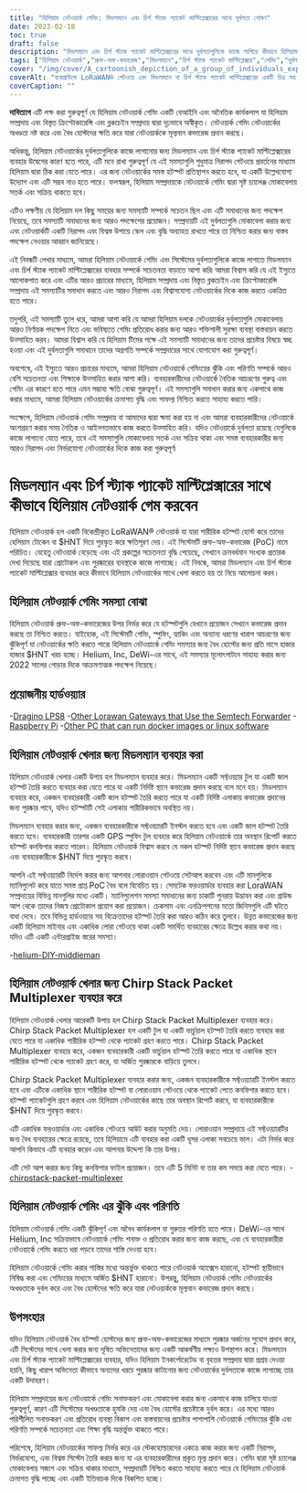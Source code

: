 ```yaml
---
title: "হিলিয়াম নেটওয়ার্ক গেমিং: মিডলম্যান এবং চির্প স্ট্যাক প্যাকেট মাল্টিপ্লেক্সারের সাথে দুর্বলতা শোষণ"
date: 2023-02-18
toc: true
draft: false
description: "মিডলম্যান এবং চির্প স্ট্যাক প্যাকেট মাল্টিপ্লেক্সারের সাথে দুর্বলতাগুলিকে কাজে লাগিয়ে কীভাবে হিলিয়াম নেটওয়ার্কের সাথে খেলা করতে হয়, সেইসাথে এটি করার ঝুঁকি এবং পরিণতিগুলি শিখুন।"
tags: ["হিলিয়াম নেটওয়ার্ক","প্রুফ-অফ-কভারেজ","মিডলম্যান","চির্প স্ট্যাক প্যাকেট মাল্টিপ্লেক্সার","গেমিং","দুর্বলতা শোষণ","লোরাওয়ান নেটওয়ার্ক","ক্রিপ্টোকারেন্সি","ব্লকচেন","বিকেন্দ্রীভূত নেটওয়ার্ক","হটস্পট","স্পুফিং","প্রতারণা","অবৈধ কার্যকলাপ","জরিমানা","নেটওয়ার্কের অখণ্ডতা","পুরস্কার","দুষ্ট অভিনেতা","নেটওয়ার্ক নিরাপত্তা","বৈধ হোস্ট"]
cover: "/img/cover/A_cartoonish_depiction_of_a_group_of_individuals_exploiting.png"
coverAlt: "ব্যকগ্রাউন্ডে LoRaWAN® গেটওয়ে এবং মিডলম্যান বা চির্প স্ট্যাক প্যাকেট মাল্টিপ্লেক্সারের একটি চিত্র সহ একটি হিলিয়াম বেলুন শোষণকারী ব্যক্তিদের একটি গোষ্ঠীর একটি কার্টুনিশ চিত্র।"
coverCaption: ""
---
```


**দাবিত্যাগ**
এটি লক্ষ করা গুরুত্বপূর্ণ যে হিলিয়াম নেটওয়ার্ক গেমিং একটি বেআইনি এবং অনৈতিক কার্যকলাপ যা হিলিয়াম সম্প্রদায় এবং বিস্তৃত ক্রিপ্টোকারেন্সি এবং ব্লকচেইন সম্প্রদায় দ্বারা দৃঢ়ভাবে অস্বীকৃত। নেটওয়ার্ক গেমিং নেটওয়ার্কের অখণ্ডতা নষ্ট করে এবং বৈধ হোস্টদের ক্ষতি করে যারা নেটওয়ার্ককে মূল্যবান কভারেজ প্রদান করছে।

অধিকন্তু, হিলিয়াম নেটওয়ার্কের দুর্বলতাগুলিকে কাজে লাগানোর জন্য মিডলম্যান এবং চির্প স্ট্যাক প্যাকেট মাল্টিপ্লেক্সারের ব্যবহার উদ্বেগের কারণ হতে পারে, এটি মনে রাখা গুরুত্বপূর্ণ যে এই সমস্যাগুলি শুধুমাত্র নিরাপদ গেটওয়ে প্রবর্তনের মাধ্যমে হিলিয়াম দ্বারা ঠিক করা যেতে পারে। এর জন্য নেটওয়ার্কের সমস্ত হটস্পট প্রতিস্থাপন করতে হবে, যা একটি উল্লেখযোগ্য উদ্যোগ এবং এটি সম্ভব নাও হতে পারে। ফলস্বরূপ, হিলিয়াম সম্প্রদায়কে নেটওয়ার্কে গেমিং দ্বারা সৃষ্ট চ্যালেঞ্জ মোকাবেলায় সতর্ক এবং সক্রিয় থাকতে হবে।

এটিও লক্ষণীয় যে হিলিয়াম দল কিছু সময়ের জন্য সমস্যাটি সম্পর্কে সচেতন ছিল এবং এটি সমাধানের জন্য পদক্ষেপ নিয়েছে, তবে সমস্যাটি সমাধানের জন্য আরও পদক্ষেপের প্রয়োজন। সম্প্রদায়টি এই দুর্বলতাগুলি মোকাবেলা করার জন্য এবং নেটওয়ার্কটি একটি নিরাপদ এবং বিশ্বস্ত উপায়ে স্কেল এবং বৃদ্ধি অব্যাহত রাখতে পারে তা নিশ্চিত করার জন্য বাস্তব পদক্ষেপ নেওয়ার আহ্বান জানিয়েছে।

এই নিবন্ধটি লেখার মাধ্যমে, আমরা হিলিয়াম নেটওয়ার্কে গেমিং এবং সিস্টেমের দুর্বলতাগুলিকে কাজে লাগাতে মিডলম্যান এবং চির্প স্ট্যাক প্যাকেট মাল্টিপ্লেক্সারের ব্যবহার সম্পর্কে সচেতনতা বাড়াতে আশা করি৷ আমরা বিশ্বাস করি যে এই ইস্যুতে আলোকপাত করে এবং এটির আরও প্রচারের মাধ্যমে, হিলিয়াম সম্প্রদায় এবং বিস্তৃত ব্লকচেইন এবং ক্রিপ্টোকারেন্সি সম্প্রদায় এই সমস্যাটির সমাধান করতে এবং আরও নিরাপদ এবং বিশ্বাসযোগ্য নেটওয়ার্কের দিকে কাজ করতে একত্রিত হতে পারে।

তদুপরি, এই সমস্যাটি তুলে ধরে, আমরা আশা করি যে আমরা হিলিয়াম দলকে নেটওয়ার্কের দুর্বলতাগুলি মোকাবেলায় আরও নির্ণায়ক পদক্ষেপ নিতে এবং ভবিষ্যতে গেমিং প্রতিরোধ করার জন্য আরও শক্তিশালী সুরক্ষা ব্যবস্থা বাস্তবায়ন করতে উত্সাহিত করব। আমরা বিশ্বাস করি যে হিলিয়াম টিমের পক্ষে এই সমস্যাটি সমাধানের জন্য তাদের প্রচেষ্টার বিষয়ে স্বচ্ছ হওয়া এবং এই দুর্বলতাগুলি সমাধানে তাদের অগ্রগতি সম্পর্কে সম্প্রদায়ের সাথে যোগাযোগ করা গুরুত্বপূর্ণ।

অবশেষে, এই ইস্যুতে আরও প্রচারের মাধ্যমে, আমরা হিলিয়াম নেটওয়ার্কে গেমিংয়ের ঝুঁকি এবং পরিণতি সম্পর্কে আরও বেশি সচেতনতা এবং শিক্ষাকে উত্সাহিত করার আশা করি। ব্যবহারকারীদের নেটওয়ার্কে নৈতিক আচরণের গুরুত্ব এবং গেমিং এর কারণে হতে পারে এমন সম্ভাব্য ক্ষতি বোঝা গুরুত্বপূর্ণ। এই সমস্যাগুলি সমাধান করার জন্য একসাথে কাজ করার মাধ্যমে, আমরা হিলিয়াম নেটওয়ার্কের ক্রমাগত বৃদ্ধি এবং সাফল্য নিশ্চিত করতে সাহায্য করতে পারি।

সংক্ষেপে, হিলিয়াম নেটওয়ার্ক গেমিং সম্প্রদায় বা আমাদের দ্বারা ক্ষমা করা হয় না এবং আমরা ব্যবহারকারীদের নেটওয়ার্কে অংশগ্রহণ করার সময় নৈতিক ও আইনগতভাবে কাজ করতে উত্সাহিত করি। যদিও নেটওয়ার্কে দুর্বলতা রয়েছে যেগুলিকে কাজে লাগানো যেতে পারে, তবে এই সমস্যাগুলি মোকাবেলায় সতর্ক এবং সক্রিয় থাকা এবং সমস্ত ব্যবহারকারীর জন্য আরও নিরাপদ এবং নির্ভরযোগ্য নেটওয়ার্কের দিকে কাজ করা গুরুত্বপূর্ণ৷

# মিডলম্যান এবং চির্প স্ট্যাক প্যাকেট মাল্টিপ্লেক্সারের সাথে কীভাবে হিলিয়াম নেটওয়ার্ক গেম করবেন
হিলিয়াম নেটওয়ার্ক হল একটি বিকেন্দ্রীকৃত LoRaWAN® নেটওয়ার্ক যা যারা শারীরিক হটস্পট হোস্ট করে তাদের হেলিয়াম টোকেন বা $HNT দিয়ে পুরস্কৃত করে ক্ষতিপূরণ দেয়। এই সিস্টেমটি প্রুফ-অফ-কভারেজ (PoC) নামে পরিচিত। যেহেতু নেটওয়ার্ক বেড়েছে এবং এই প্রকল্পের সচেতনতা বৃদ্ধি পেয়েছে, সেখানে ক্রমবর্ধমান সংখ্যক প্রতারক দেখা দিয়েছে যারা প্রোটোকল এবং পুরষ্কারের ব্যবস্থাকে কাজে লাগাচ্ছে। এই নিবন্ধে, আমরা মিডলম্যান এবং চির্প স্ট্যাক প্যাকেট মাল্টিপ্লেক্সার ব্যবহার করে কীভাবে হিলিয়াম নেটওয়ার্কের সাথে খেলা করতে হয় তা নিয়ে আলোচনা করব।

## হিলিয়াম নেটওয়ার্ক গেমিং সমস্যা বোঝা
হিলিয়াম নেটওয়ার্ক প্রুফ-অফ-কভারেজের উপর নির্ভর করে যে হটস্পটগুলি যেখানে প্রয়োজন সেখানে কভারেজ প্রদান করছে তা নিশ্চিত করতে। যাইহোক, এই সিস্টেমটি গেমিং, স্পুফিং, হ্যাকিং এবং অন্যান্য ধরণের খারাপ আচরণের জন্য ঝুঁকিপূর্ণ যা নেটওয়ার্কের ক্ষতি করতে পারে৷ হিলিয়াম নেটওয়ার্কে গেমিং সমস্যার জন্য বৈধ হোস্টের জন্য প্রতি মাসে হাজার হাজার $HNT খরচ হচ্ছে। Helium, Inc, DeWi-এর সাথে, এই সমস্যার মূলোৎপাটনে সাহায্য করার জন্য 2022 সালের গোড়ার দিকে আক্রমণাত্মক পদক্ষেপ নিয়েছে।

## প্রয়োজনীয় হার্ডওয়্যার
-[Dragino LPS8](https://www.ebay.com/sch/i.html?_nkw=dragino+lps8)
-[Other Lorawan Gateways that Use the Semtech Forwarder](https://amzn.to/41bcskb)
-[Raspberry Pi](https://amzn.to/3KjFCYp)
-[Other PC that can run docker images or linux software](https://amzn.to/3YkFhcj)

## হিলিয়াম নেটওয়ার্ক খেলার জন্য মিডলম্যান ব্যবহার করা
হিলিয়াম নেটওয়ার্ক খেলার একটি উপায় হল মিডলম্যান ব্যবহার করে। মিডলম্যান একটি সফ্টওয়্যার টুল যা একটি জাল হটস্পট তৈরি করতে ব্যবহার করা যেতে পারে যা একটি নির্দিষ্ট স্থানে কভারেজ প্রদান করছে বলে মনে হয়। মিডলম্যান ব্যবহার করে, একজন ব্যবহারকারী একটি জাল হটস্পট তৈরি করতে পারে যা একটি নির্দিষ্ট এলাকায় কভারেজ প্রদানের জন্য পুরষ্কার পাবে, যদিও হটস্পটটি সেই এলাকায় শারীরিকভাবে অবস্থিত নয়।

মিডলম্যান ব্যবহার করার জন্য, একজন ব্যবহারকারীকে সফ্টওয়্যারটি ইনস্টল করতে হবে এবং একটি জাল হটস্পট তৈরি করতে হবে। ব্যবহারকারী তারপর একটি GPS স্পুফিং টুল ব্যবহার করে হিলিয়াম নেটওয়ার্কে তার অবস্থান রিপোর্ট করতে হটস্পট কনফিগার করতে পারেন। হিলিয়াম নেটওয়ার্ক বিশ্বাস করবে যে নকল হটস্পট নির্দিষ্ট স্থানে কভারেজ প্রদান করছে এবং ব্যবহারকারীকে $HNT দিয়ে পুরস্কৃত করবে।

আপনি এই সফ্টওয়্যারটি নির্দেশ করার জন্য আপনার লোরাওয়ান গেটওয়ে সেটআপ করবেন এবং এটি মানগুলিকে ম্যানিপুলেট করে যাতে সমস্ত প্রাপ্ত PoC বৈধ বলে বিবেচিত হয়। সেমটেক ফরওয়ার্ডার ব্যবহার করা LoraWAN সম্প্রদায়ের বিভিন্ন মানগুলির মধ্যে একটি। ম্যানিপুলেশন সমস্যা সমাধানের জন্য চাকাটি পুনরায় উদ্ভাবন করা এবং গ্রাউন্ড আপ থেকে তাদের নিজস্ব প্রোটোকাল প্রয়োগ করা প্রয়োজন। চেকসাম এবং এনক্রিপশনের মতো জিনিসগুলি এটি ঘটতে বাধা দেবে। তবে বিভিন্ন হার্ডওয়্যার সহ বিক্রেতাদের হটস্পট তৈরি করা আরও কঠিন করে তুলবে। উন্নত কভারেজের জন্য একটি হিলিয়াম মাইনার এবং একাধিক লোরা গেটওয়ে থাকা একটি সমর্থিত ব্যবহারের ক্ষেত্রে উল্লেখ করার কথা নয়। যদিও এটি একটি এন্টারপ্রাইজ স্তরের সমস্যা।

 -[helium-DIY-middleman](https://github.com/curiousfokker/helium-DIY-middleman)

## হিলিয়াম নেটওয়ার্ক খেলার জন্য Chirp Stack Packet Multiplexer ব্যবহার করে
হিলিয়াম নেটওয়ার্ক খেলার আরেকটি উপায় হল Chirp Stack Packet Multiplexer ব্যবহার করে। Chirp Stack Packet Multiplexer হল একটি টুল যা একটি ভার্চুয়াল হটস্পট তৈরি করতে ব্যবহার করা যেতে পারে যা একাধিক শারীরিক হটস্পট থেকে প্যাকেট গ্রহণ করতে পারে। Chirp Stack Packet Multiplexer ব্যবহার করে, একজন ব্যবহারকারী একটি ভার্চুয়াল হটস্পট তৈরি করতে পারে যা একাধিক স্থানে শারীরিক হটস্পট থেকে প্যাকেট গ্রহণ করে, যা অর্জিত পুরষ্কারকে বাড়িয়ে তুলবে।

Chirp Stack Packet Multiplexer ব্যবহার করার জন্য, একজন ব্যবহারকারীকে সফ্টওয়্যারটি ইনস্টল করতে হবে এবং এটিকে একাধিক স্থানে শারীরিক হটস্পট বা লোরাওয়ান গেটওয়ে থেকে প্যাকেট পেতে কনফিগার করতে হবে। হটস্পট প্যাকেটগুলি গ্রহণ করবে এবং হিলিয়াম নেটওয়ার্কের কাছে তার অবস্থান রিপোর্ট করবে, যা ব্যবহারকারীকে $HNT দিয়ে পুরস্কৃত করবে।

এটি একাধিক ফরওয়ার্ডার এবং একাধিক গেটওয়ে আউট করার অনুমতি দেয়। লোরাওয়ান সম্প্রদায়ে এই সফ্টওয়্যারটির জন্য বৈধ ব্যবহারের ক্ষেত্রে রয়েছে, তবে হিলিয়ামে এটি ব্যবহার করা একটি ধূসর এলাকা সবচেয়ে ভাল। এটা নির্ভর করে আপনি কিভাবে এটি ব্যবহার করেন এবং আপনার উদ্দেশ্য কি তার উপর।

এটি সেট আপ করার জন্য কিছু কনফিগার ফাইল প্রয়োজন। তবে এটি 5 মিনিট বা তার কম সময়ে করা যেতে পারে।
-[chirpstack-packet-multiplexer](https://github.com/brocaar/chirpstack-packet-multiplexer)


## হিলিয়াম নেটওয়ার্ক গেমিং এর ঝুঁকি এবং পরিণতি
হিলিয়াম নেটওয়ার্ক গেমিং একটি ঝুঁকিপূর্ণ এবং অবৈধ কার্যকলাপ যা গুরুতর পরিণতি হতে পারে। DeWi-এর সাথে Helium, Inc সক্রিয়ভাবে নেটওয়ার্কে গেমিং শনাক্ত ও প্রতিরোধ করার জন্য কাজ করছে, এবং যে ব্যবহারকারীরা নেটওয়ার্কে গেমিং করতে ধরা পড়বে তাদের শাস্তি দেওয়া হবে।

হিলিয়াম নেটওয়ার্কে গেমিং করার শাস্তির মধ্যে অন্তর্ভুক্ত থাকতে পারে নেটওয়ার্ক অ্যাক্সেস হারানো, হটস্পট স্থায়ীভাবে নিষিদ্ধ করা এবং গেমিংয়ের মাধ্যমে অর্জিত $HNT হারানো। উপরন্তু, হিলিয়াম নেটওয়ার্ক গেমিং নেটওয়ার্কের অখণ্ডতাকে দুর্বল করে এবং বৈধ হোস্টদের ক্ষতি করে যারা নেটওয়ার্ককে মূল্যবান কভারেজ প্রদান করছে।

## উপসংহার
যদিও হিলিয়াম নেটওয়ার্ক বৈধ হটস্পট হোস্টদের জন্য প্রুফ-অফ-কভারেজের মাধ্যমে পুরষ্কার অর্জনের সুযোগ প্রদান করে, এটি সিস্টেমের সাথে খেলা করার জন্য দূষিত অভিনেতাদের জন্য একটি আকর্ষণীয় লক্ষ্যও উপস্থাপন করে। মিডলম্যান এবং চির্প স্ট্যাক প্যাকেট মাল্টিপ্লেক্সারের ব্যবহার, যদিও হিলিয়াম ইনকর্পোরেটেড বা বৃহত্তর সম্প্রদায় দ্বারা প্রশ্রয় দেওয়া হয়নি, কিছু খারাপ অভিনেতা কীভাবে অন্যদের খরচে পুরষ্কার কাটানোর জন্য নেটওয়ার্কের দুর্বলতাকে কাজে লাগাচ্ছে তার একটি উদাহরণ।

হিলিয়াম সম্প্রদায়ের জন্য নেটওয়ার্কে গেমিং সনাক্তকরণ এবং মোকাবেলা করার জন্য একসাথে কাজ চালিয়ে যাওয়া গুরুত্বপূর্ণ, কারণ এটি সিস্টেমের অখণ্ডতাকে হুমকি দেয় এবং বৈধ হোস্টের প্রচেষ্টাকে দুর্বল করে। এর মধ্যে আরও পরিশীলিত সনাক্তকরণ এবং প্রতিরোধ ব্যবস্থা বিকাশ এবং বাস্তবায়নের প্রচেষ্টার পাশাপাশি নেটওয়ার্কে গেমিংয়ের ঝুঁকি এবং পরিণতি সম্পর্কে সচেতনতা এবং শিক্ষা বৃদ্ধি অন্তর্ভুক্ত থাকতে পারে।

পরিশেষে, হিলিয়াম নেটওয়ার্কের সাফল্য নির্ভর করে এর স্টেকহোল্ডারদের একত্রে কাজ করার জন্য একটি নিরাপদ, নির্ভরযোগ্য, এবং বিশ্বস্ত সিস্টেম তৈরি করার জন্য যা এর ব্যবহারকারীদের প্রকৃত মূল্য প্রদান করে। গেমিং দ্বারা সৃষ্ট চ্যালেঞ্জ মোকাবেলায় সজাগ এবং সক্রিয় থাকার মাধ্যমে, সম্প্রদায়টি নিশ্চিত করতে সাহায্য করতে পারে যে হিলিয়াম নেটওয়ার্ক ক্রমাগত বৃদ্ধি পাচ্ছে এবং একটি ইতিবাচক দিকে বিকশিত হচ্ছে।